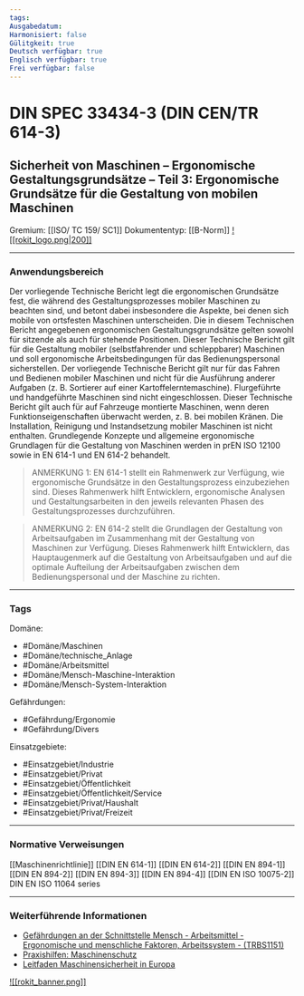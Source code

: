 ```yaml
---
tags:
Ausgabedatum: 
Harmonisiert: false
Gülitgkeit: true
Deutsch verfügbar: true
Englisch verfügbar: true
Frei verfügbar: false
---
```


# DIN SPEC 33434-3 (DIN CEN/TR 614-3)
## Sicherheit von Maschinen – Ergonomische Gestaltungsgrundsätze – Teil 3: Ergonomische Grundsätze für die Gestaltung von mobilen Maschinen

Gremium: [[ISO/ TC 159/ SC1]]
Dokumententyp: [[B-Norm]]
[![[rokit_logo.png|200]]](https://public-robots.de/)

***
### Anwendungsbereich
Der vorliegende Technische Bericht legt die ergonomischen Grundsätze fest, die während des Gestaltungsprozesses mobiler Maschinen zu beachten sind, und betont dabei insbesondere die Aspekte, bei denen sich mobile von ortsfesten Maschinen unterscheiden.
Die in diesem Technischen Bericht angegebenen ergonomischen Gestaltungsgrundsätze gelten sowohl für sitzende als auch für stehende Positionen.
Dieser Technische Bericht gilt für die Gestaltung mobiler (selbstfahrender und schleppbarer) Maschinen und soll ergonomische Arbeitsbedingungen für das Bedienungspersonal sicherstellen.
Der vorliegende Technische Bericht gilt nur für das Fahren und Bedienen mobiler Maschinen und nicht für die Ausführung anderer Aufgaben (z. B. Sortierer auf einer Kartoffelerntemaschine). Flurgeführte und handgeführte Maschinen sind nicht eingeschlossen. Dieser Technische Bericht gilt auch für auf Fahrzeuge montierte Maschinen, wenn deren Funktionseigenschaften überwacht werden, z. B. bei mobilen Kränen.
Die Installation, Reinigung und Instandsetzung mobiler Maschinen ist nicht enthalten.
Grundlegende Konzepte und allgemeine ergonomische Grundlagen für die Gestaltung von Maschinen werden in prEN ISO 12100 sowie in EN 614-1 und EN 614-2 behandelt.

> ANMERKUNG 1: EN 614-1 stellt ein Rahmenwerk zur Verfügung, wie ergonomische Grundsätze in den Gestaltungsprozess einzubeziehen sind. Dieses Rahmenwerk hilft Entwicklern, ergonomische Analysen und Gestaltungsarbeiten in den jeweils relevanten Phasen des Gestaltungsprozesses durchzuführen.

> ANMERKUNG 2: EN 614-2 stellt die Grundlagen der Gestaltung von Arbeitsaufgaben im Zusammenhang mit der Gestaltung von Maschinen zur Verfügung. Dieses Rahmenwerk hilft Entwicklern, das Hauptaugenmerk auf die Gestaltung von Arbeitsaufgaben und auf die optimale Aufteilung der Arbeitsaufgaben zwischen dem Bedienungspersonal und der Maschine zu richten.

***
### Tags

Domäne:
- #Domäne/Maschinen 
- #Domäne/technische_Anlage
- #Domäne/Arbeitsmittel
- #Domäne/Mensch-Maschine-Interaktion
- #Domäne/Mensch-System-Interaktion

Gefährdungen:
- #Gefährdung/Ergonomie 
- #Gefährdung/Divers 

Einsatzgebiete:
- #Einsatzgebiet/Industrie 
- #Einsatzgebiet/Privat 
- #Einsatzgebiet/Öffentlichkeit 
- #Einsatzgebiet/Öffentlichkeit/Service
- #Einsatzgebiet/Privat/Haushalt
- #Einsatzgebiet/Privat/Freizeit

***
### Normative Verweisungen
[[Maschinenrichtlinie]]
[[DIN EN 614-1]]
[[DIN EN 614-2]]
[[DIN EN 894-1]]
[[DIN EN 894-2]]
[[DIN EN 894-3]]
[[DIN EN 894-4]]
[[DIN EN ISO 10075-2]]
DIN EN ISO 11064 series

***
### Weiterführende Informationen

- [Gefährdungen an der Schnittstelle Mensch - Arbeitsmittel - Ergonomische und menschliche Faktoren, Arbeitssystem - (TRBS1151)](https://www.baua.de/DE/Angebote/Regelwerk/TRBS/TRBS-1151) 
- [Praxishilfen: Maschinenschutz](https://www.dguv.de/ifa/praxishilfen/praxishilfen-maschinenschutz/index.jsp)
- [Leitfaden Maschinensicherheit in Europa](https://www.dinmedia.de/de/publikation/leitfaden-maschinensicherheit/3715398)

[![[rokit_banner.png]]](https://public-robots.de/)
